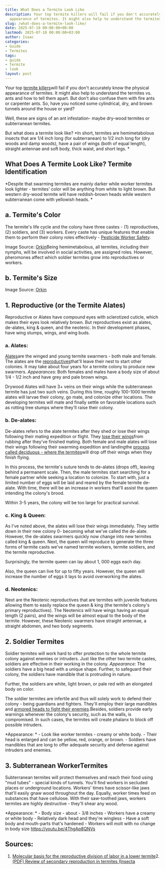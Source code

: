 ```yaml
---
title: What Does a Termite Look Like
description: Your top termite killers will fail if you don't accurately know the physical
  appearance of termites. It might also help to understand the termites vs.
slug: /what-does-a-termite-look-like/
date: 2025-07-10 00:00:00+00:00
lastmod: 2025-07-10 00:00:00+03:00
author: Isaac
categories:
- Guide
- Termites
tags:
- guide
- termite
- look
layout: post
---
```

Your top [termite killers](https://pestpolicy.com/best-termite-killer/)will fail if you don't accurately know the physical appearance of termites. It might also help to understand the termites vs. ants and how to tell them apart. But don't also confuse them with fire ants or carpenter ants. So, have you noticed some cylindrical, dry, and brown tunnels around the house or yard?

Well, these are signs of an ant infestation- maybe dry-wood termites or subterranean termites.

But what does a termite look like? *In short, termites are hemimetabolous insects that are 1/4 inch long (for subterranean) to 1/2 inch long for (dry woods and damp woods), have a pair of wings (both of equal length), straight antennae and soft body, thick waist, and short legs. *

##  What Does A Termite Look Like? Termite Identification

*Despite that swarming termites are mainly darker while worker termites look lighter - termites' color will be anything from white to light brown. But western dry-wood termite will have reddish-brown heads while western subterranean come with yellowish heads. *

##  **a. Termite's Color**

The termite's life cycle and the colony have three castes - (1) reproductives, (2) soldiers, and (3) workers. Every caste has unique features that enable them to perform their colony roles effectively - [Pesticide Worker Safety](https://www.epa.gov/pesticides).

Image Source: [Orkin](https://www.domyown.com/termite-identification-guide-a-476.html)Being hemimetabolous, all termites, including their nymphs, will be involved in social activities, are assigned roles. However, pheromones affect which soldier termites grow into reproductives or workers.

##  **b. Termite's Size**

Image Source: [Orkin](https://www.domyown.com/termite-identification-guide-a-476.html)

##  **1. Reproductive (or the Termite ****Alates****)**

Reproductive or Alates have compound eyes with sclerotized cuticle, which makes their eyes look relatively brown. But reproductives exist as alates, de-alates, king & queen, and the neotenic. In their development phases, have wing stumps, wings, and wing buds.

###  **a. Alates:**

[Alates](https://en.wikipedia.org/wiki/Alate)are the winged and young termite swarmers - both male and female. The alates are the [reproductives](https://en.wikipedia.org/wiki/Termite)that'll leave their nest to start other colonies. It may take about four years for a termite colony to produce new swarmers. *Appearances*: Both females and males have a body size of about 1/4 - 1/2 inch and have grey and pale brown wings.

Drywood Alates will have 3+ veins on their wings while the subterranean termite has just two such veins. During this time, roughly 100-1000 termite alates will larvae their colony, go mate, and colonize other locations. The developing termites will mate and finally settle on favorable locations such as rotting tree stumps where they'll raise their colony.

###  **b. De-alates:**

De-alates refers to the alate termites after they shed or lose their wings following their mating expedition or flight. They [lose their wings](https://pestpolicy.com/do-bed-bugs-have-wings/)from rubbing after they've finished mating. Both female and male alates will lose their wings following their swarming expedition and landingthe [process called deciduous - where the termites](https://pestpolicy.com/termite-fumigation/)will drop off their wings when they finish flying.

In this process, the termite's suture tends to de-alates (drops off), leaving behind a permanent scale. Then, the male termites start searching for a female partner while seeking a location to colonize. To start with, just a limited number of eggs will be laid and reared by the female termite de-alate. With time, there will be an increase in workers that'll assist the queen intending the colony's brood.

Within 3-5 years, the colony will be too large for practical survival.

###  **c. King & Queen:**

As I've noted above, the alates will lose their wings immediately. They settle down in their new colony 0- becoming what we've called the de-alate. However, the de-alates swarmers quickly now change into new termites called king & queen. Next, the queen will reproduce to generate the three forms of termite casts we've named termite workers, termite soldiers, and the termite reproductive.

Surprisingly, the termite queen can lay about 1, 000 eggs each day.

Also, the queen can live for up to fifty years. However, the queen will increase the number of eggs it lays to avoid overworking the alates.

###  **d. Neotenics:**

Next are the Neotenic reproductives that are termites with juvenile features allowing them to easily replace the queen & king (the termite's colony's primary reproductives). The Neotenics will have wings having an equal length (2 pairs), and the wings will be almost equal to the body of the termite. However, these Neotenic swarmers have straight antennae, a straight abdomen, and two body segments.

##  **2. Soldier Termites**

Soldier termites will work hard to offer protection to the whole termite colony against enemies or intruders. Just like the other two termite castes, soldiers are effective in their working in the colony. *Appearance*: The soldiers have a big head with a unique shape. Further, to safeguard their colony, the soldiers have mandible that is protruding in nature.

Further, the soldiers are white, light brown, or pale red with an elongated body on color.

The soldier termites are infertile and thus will solely work to defend their colony - being guardians and fighters. They'll employ their large mandibles and [armored heads to fight their enemies](https://acoustics.org/pressroom/httpdocs/152nd/fink.html).Besides, soldiers provide early warnings whenever the colony's security, such as the walls, is compromised. In such cases, the termites will create phalanx to block off possible intruders.

*Appearance: * - Look like worker termites - creamy or white body. - Their head is enlarged and can be yellow, red, orange, or brown. - Soldiers have mandibles that are long to offer adequate security and defense against intruders and enemies.

##  **3. ****Subterranean Worker****Termites**

Subterranean termites will protect themselves and reach their food using "mud tubes" - special kinds of tunnels. You'll find workers in secluded places or underground locations. Workers' times have scissor-like jaws that'll easily gnaw wood throughout the day. Equally, worker times feed on substances that have cellulose. With their saw-toothed jaws, workers termites are highly destructive - they'll shear any wood.

*Appearance: * - Body size - about - 3/8 inches - Workers have a creamy or white body - Relatively dark head and they're wingless - Have a soft body and mouth-parts that's hardened - Workers will molt with no change in body size https://youtu.be/4ThgAp8QNVs

##  Sources:

1. [Molecular basis for the reproductive division of labor in a lower termite](https://bmcgenomics.biomedcentral.com/articles/10.1186/1471-2164-8-198)2. [(PDF) Review of secondary reproduction in termites (Insecta](https://www.researchgate.net/publication/287843812_Review_of_secondary_reproduction_in_termites_Insecta_Isoptera_with_comments_on_its_role_in_termite_ecology_and_social_evolution)